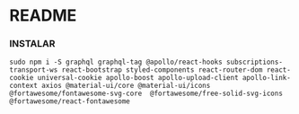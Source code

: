 # README #

### INSTALAR

`sudo npm i -S graphql graphql-tag @apollo/react-hooks subscriptions-transport-ws react-bootstrap styled-components react-router-dom react-cookie universal-cookie apollo-boost apollo-upload-client apollo-link-context axios @material-ui/core @material-ui/icons @fortawesome/fontawesome-svg-core  @fortawesome/free-solid-svg-icons @fortawesome/react-fontawesome`